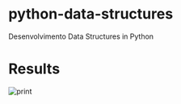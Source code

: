 # python-data-structures
Desenvolvimento Data Structures in Python

# Results

![print](https://user-images.githubusercontent.com/38994121/82134729-2270d380-97d1-11ea-9ccc-de7f69d2f9aa.png)
